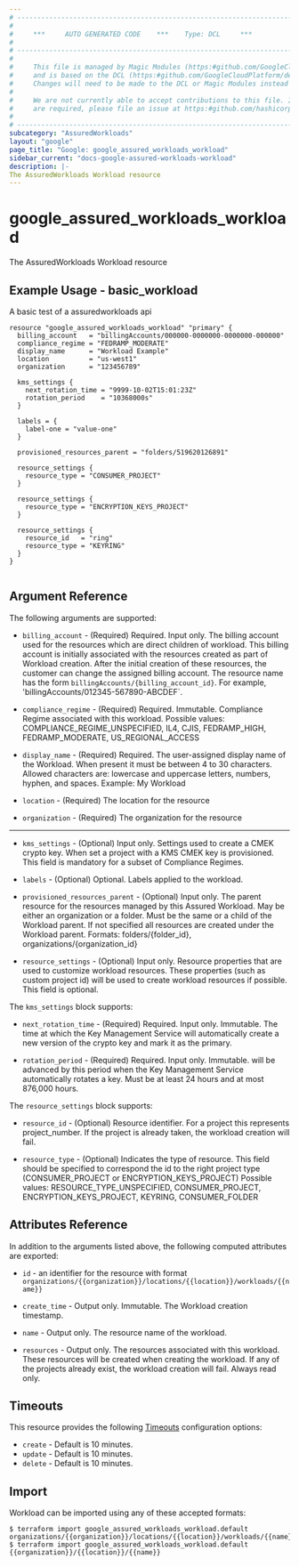 ```yaml
---
# ----------------------------------------------------------------------------
#
#     ***     AUTO GENERATED CODE    ***    Type: DCL     ***
#
# ----------------------------------------------------------------------------
#
#     This file is managed by Magic Modules (https:#github.com/GoogleCloudPlatform/magic-modules)
#     and is based on the DCL (https:#github.com/GoogleCloudPlatform/declarative-resource-client-library).
#     Changes will need to be made to the DCL or Magic Modules instead of here.
#
#     We are not currently able to accept contributions to this file. If changes
#     are required, please file an issue at https:#github.com/hashicorp/terraform-provider-google/issues/new/choose
#
# ----------------------------------------------------------------------------
subcategory: "AssuredWorkloads"
layout: "google"
page_title: "Google: google_assured_workloads_workload"
sidebar_current: "docs-google-assured-workloads-workload"
description: |-
The AssuredWorkloads Workload resource
---
```


# google\_assured\_workloads\_workload

The AssuredWorkloads Workload resource

## Example Usage - basic_workload
A basic test of a assuredworkloads api
```hcl
resource "google_assured_workloads_workload" "primary" {
  billing_account   = "billingAccounts/000000-0000000-0000000-000000"
  compliance_regime = "FEDRAMP_MODERATE"
  display_name      = "Workload Example"
  location          = "us-west1"
  organization      = "123456789"

  kms_settings {
    next_rotation_time = "9999-10-02T15:01:23Z"
    rotation_period    = "10368000s"
  }

  labels = {
    label-one = "value-one"
  }

  provisioned_resources_parent = "folders/519620126891"

  resource_settings {
    resource_type = "CONSUMER_PROJECT"
  }

  resource_settings {
    resource_type = "ENCRYPTION_KEYS_PROJECT"
  }

  resource_settings {
    resource_id   = "ring"
    resource_type = "KEYRING"
  }
}


```

## Argument Reference

The following arguments are supported:

* `billing_account` -
  (Required)
  Required. Input only. The billing account used for the resources which are direct children of workload. This billing account is initially associated with the resources created as part of Workload creation. After the initial creation of these resources, the customer can change the assigned billing account. The resource name has the form `billingAccounts/{billing_account_id}`. For example, 'billingAccounts/012345-567890-ABCDEF`.
  
* `compliance_regime` -
  (Required)
  Required. Immutable. Compliance Regime associated with this workload. Possible values: COMPLIANCE_REGIME_UNSPECIFIED, IL4, CJIS, FEDRAMP_HIGH, FEDRAMP_MODERATE, US_REGIONAL_ACCESS
  
* `display_name` -
  (Required)
  Required. The user-assigned display name of the Workload. When present it must be between 4 to 30 characters. Allowed characters are: lowercase and uppercase letters, numbers, hyphen, and spaces. Example: My Workload
  
* `location` -
  (Required)
  The location for the resource
  
* `organization` -
  (Required)
  The organization for the resource
  


- - -

* `kms_settings` -
  (Optional)
  Input only. Settings used to create a CMEK crypto key. When set a project with a KMS CMEK key is provisioned. This field is mandatory for a subset of Compliance Regimes.
  
* `labels` -
  (Optional)
  Optional. Labels applied to the workload.
  
* `provisioned_resources_parent` -
  (Optional)
  Input only. The parent resource for the resources managed by this Assured Workload. May be either an organization or a folder. Must be the same or a child of the Workload parent. If not specified all resources are created under the Workload parent. Formats: folders/{folder_id}, organizations/{organization_id}
  
* `resource_settings` -
  (Optional)
  Input only. Resource properties that are used to customize workload resources. These properties (such as custom project id) will be used to create workload resources if possible. This field is optional.
  


The `kms_settings` block supports:
    
* `next_rotation_time` -
  (Required)
  Required. Input only. Immutable. The time at which the Key Management Service will automatically create a new version of the crypto key and mark it as the primary.
    
* `rotation_period` -
  (Required)
  Required. Input only. Immutable. will be advanced by this period when the Key Management Service automatically rotates a key. Must be at least 24 hours and at most 876,000 hours.
    
The `resource_settings` block supports:
    
* `resource_id` -
  (Optional)
  Resource identifier. For a project this represents project_number. If the project is already taken, the workload creation will fail.
    
* `resource_type` -
  (Optional)
  Indicates the type of resource. This field should be specified to correspond the id to the right project type (CONSUMER_PROJECT or ENCRYPTION_KEYS_PROJECT) Possible values: RESOURCE_TYPE_UNSPECIFIED, CONSUMER_PROJECT, ENCRYPTION_KEYS_PROJECT, KEYRING, CONSUMER_FOLDER
    
## Attributes Reference

In addition to the arguments listed above, the following computed attributes are exported:

* `id` - an identifier for the resource with format `organizations/{{organization}}/locations/{{location}}/workloads/{{name}}`

* `create_time` -
  Output only. Immutable. The Workload creation timestamp.
  
* `name` -
  Output only. The resource name of the workload.
  
* `resources` -
  Output only. The resources associated with this workload. These resources will be created when creating the workload. If any of the projects already exist, the workload creation will fail. Always read only.
  
## Timeouts

This resource provides the following
[Timeouts](/docs/configuration/resources.html#timeouts) configuration options:

- `create` - Default is 10 minutes.
- `update` - Default is 10 minutes.
- `delete` - Default is 10 minutes.

## Import

Workload can be imported using any of these accepted formats:

```
$ terraform import google_assured_workloads_workload.default organizations/{{organization}}/locations/{{location}}/workloads/{{name}}
$ terraform import google_assured_workloads_workload.default {{organization}}/{{location}}/{{name}}
```



